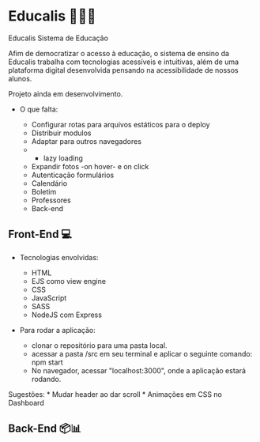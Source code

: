 # Educalis 🔬🔭📱

Educalis Sistema de Educação

Afim de democratizar o acesso à educação, o sistema de ensino da Educalis trabalha com tecnologias acessíveis e intuitivas, além de uma plataforma digital desenvolvida pensando na acessibilidade de nossos alunos.

Projeto ainda em desenvolvimento.

* O que falta:
    * Configurar rotas para arquivos estáticos para o deploy
    * Distribuir modulos 
    * Adaptar para outros navegadores
    - * lazy loading
    * Expandir fotos -on hover- e on click
    * Autenticação formulários
    * Calendário
    * Boletim
    * Professores

    - Back-end

## Front-End 💻

* Tecnologias envolvidas:
    * HTML
    * EJS como view engine
    * CSS
    * JavaScript
    * SASS
    * NodeJS com Express

* Para rodar a aplicação:
    * clonar o repositório para uma pasta local.
    * acessar a pasta /src em seu terminal e aplicar o seguinte comando: npm start
    * No navegador, acessar "localhost:3000", onde a aplicação estará rodando.

Sugestões:
    * Mudar header ao dar scroll
    * Animações em CSS no Dashboard

## Back-End 📦📊